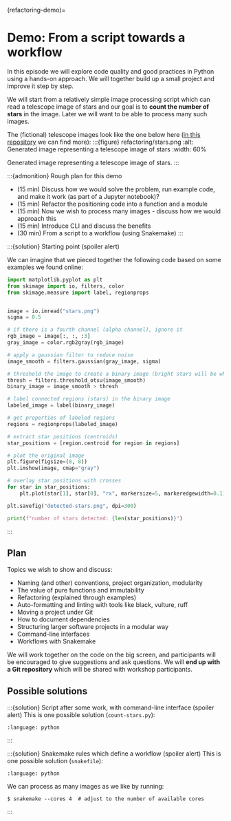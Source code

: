 (refactoring-demo)=

# Demo: From a script towards a workflow

In this episode we will explore code quality and good practices in Python using
a hands-on approach. We will together build up a small project and improve it
step by step.

We will start from a relatively simple image processing script which can read a
telescope image of stars and our goal is to **count the number of stars** in
the image. Later we will want to be able to process many such images.

The (fictional) telescope images look like the one below here ([in this
repository](https://github.com/workshop-material/random-star-images) we can find more):
:::{figure} refactoring/stars.png
:alt: Generated image representing a telescope image of stars
:width: 60%

Generated image representing a telescope image of stars.
:::

:::{admonition} Rough plan for this demo
- (15 min) Discuss how we would solve the problem, run example code, and make it work (as part of a Jupyter notebook)?
- (15 min) Refactor the positioning code into a function and a module
- (15 min) Now we wish to process many images - discuss how we would approach this
- (15 min) Introduce CLI and discuss the benefits
- (30 min) From a script to a workflow (using Snakemake)
:::

:::{solution} Starting point (spoiler alert)

We can imagine that we pieced together the following code
based on some examples we found online:
```python
import matplotlib.pyplot as plt
from skimage import io, filters, color
from skimage.measure import label, regionprops


image = io.imread("stars.png")
sigma = 0.5

# if there is a fourth channel (alpha channel), ignore it
rgb_image = image[:, :, :3]
gray_image = color.rgb2gray(rgb_image)

# apply a gaussian filter to reduce noise
image_smooth = filters.gaussian(gray_image, sigma)

# threshold the image to create a binary image (bright stars will be white, background black)
thresh = filters.threshold_otsu(image_smooth)
binary_image = image_smooth > thresh

# label connected regions (stars) in the binary image
labeled_image = label(binary_image)

# get properties of labeled regions
regions = regionprops(labeled_image)

# extract star positions (centroids)
star_positions = [region.centroid for region in regions]

# plot the original image
plt.figure(figsize=(8, 8))
plt.imshow(image, cmap="gray")

# overlay star positions with crosses
for star in star_positions:
    plt.plot(star[1], star[0], "rx", markersize=5, markeredgewidth=0.1)

plt.savefig("detected-stars.png", dpi=300)

print(f"number of stars detected: {len(star_positions)}")
```
:::


## Plan

Topics we wish to show and discuss:
- Naming (and other) conventions, project organization, modularity
- The value of pure functions and immutability
- Refactoring (explained through examples)
- Auto-formatting and linting with tools like black, vulture, ruff
- Moving a project under Git
- How to document dependencies
- Structuring larger software projects in a modular way
- Command-line interfaces
- Workflows with Snakemake

We will work together on the code on the big screen, and participants will be
encouraged to give suggestions and ask questions.  We will **end up with a Git
repository** which will be shared with workshop participants.


## Possible solutions

:::{solution} Script after some work, with command-line interface (spoiler alert)
This is one possible solution (`count-stars.py`):
```{literalinclude} refactoring/count-stars.py
:language: python
```
:::

:::{solution} Snakemake rules which define a workflow (spoiler alert)
This is one possible solution (`snakefile`):
```{literalinclude} refactoring/snakefile
:language: python
```

We can process as many images as we like by running:
```console
$ snakemake --cores 4  # adjust to the number of available cores
```
:::
